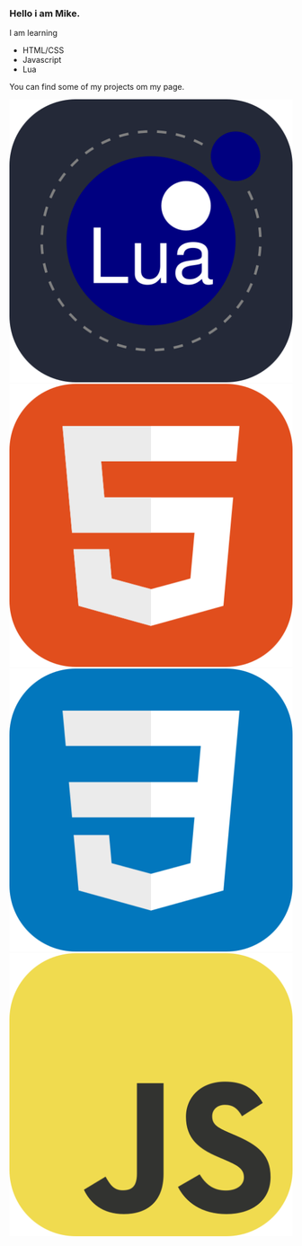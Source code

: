 ### Hello i am Mike.
I am learning
- HTML/CSS
- Javascript
- Lua

You can find some of my projects om my page.

![Lua](https://github.com/Mikert-gg/Mikert-gg/blob/main/Lua-Dark.svg?raw=true)
![HTML](https://github.com/Mikert-gg/Mikert-gg/blob/main/HTML.svg?raw=true)
![CSS](https://github.com/Mikert-gg/Mikert-gg/blob/main/CSS.svg?raw=true)
![JS](https://github.com/Mikert-gg/Mikert-gg/blob/main/JavaScript.svg?raw=true)